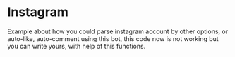 # Instagram
Example about how you could parse instagram account by other options, or auto-like, auto-comment using this bot,
this code now is not working but you can write yours, with help of this functions.
